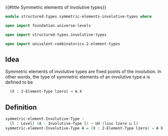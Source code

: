 {{#title  Symmetric elements of involutive types}}

```agda
module structured-types.symmetric-elements-involutive-types where

open import foundation.universe-levels

open import structured-types.involutive-types

open import univalent-combinatorics.2-element-types
```

## Idea

Symmetric elements of involutive types are fixed points of the involution. In other words, the type of symmetric elements of an involutive type `A` is defined to be

```md
  (X : 2-Element-Type lzero) → A X
```

## Definition

```agda
symmetric-element-Involutive-Type :
  {l : Level} (A : Involutive-Type l) → UU (lsuc lzero ⊔ l)
symmetric-element-Involutive-Type A = (X : 2-Element-Type lzero) → A X
```

